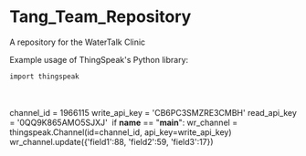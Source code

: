 # Tang_Team_Repository
A repository for the WaterTalk Clinic 

Example usage of ThingSpeak's Python library:

    import thingspeak
​   
​   
    channel_id = 1966115
    write_api_key = 'CB6PC3SMZRE3CMBH'
    read_api_key = '0QQ9K865AMO5SJXJ'
    ​
    if __name__ == "__main__":
        wr_channel = thingspeak.Channel(id=channel_id, api_key=write_api_key)
        wr_channel.update({'field1':88, 'field2':59, 'field3':17})
